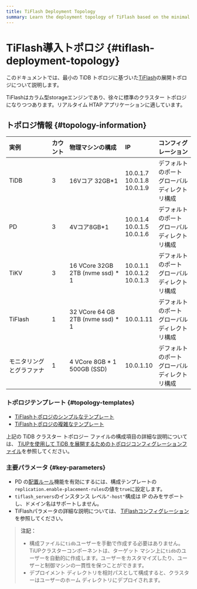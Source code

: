 ```yaml
---
title: TiFlash Deployment Topology
summary: Learn the deployment topology of TiFlash based on the minimal TiDB topology.
---
```


# TiFlash導入トポロジ {#tiflash-deployment-topology}

このドキュメントでは、最小の TiDB トポロジに基づいた[TiFlash](/tiflash/tiflash-overview.md)の展開トポロジについて説明します。

TiFlashはカラム型storageエンジンであり、徐々に標準のクラスター トポロジになりつつあります。リアルタイム HTAP アプリケーションに適しています。

## トポロジ情報 {#topology-information}

| 実例           | カウント | 物理マシンの構成                          | IP                                   | コンフィグレーション                  |
| :----------- | :--- | :-------------------------------- | :----------------------------------- | :-------------------------- |
| TiDB         | 3    | 16Vコア 32GB*1                      | 10.0.1.7<br/> 10.0.1.8<br/> 10.0.1.9 | デフォルトのポート<br/>グローバルディレクトリ構成 |
| PD           | 3    | 4Vコア8GB*1                         | 10.0.1.4<br/> 10.0.1.5<br/> 10.0.1.6 | デフォルトのポート<br/>グローバルディレクトリ構成 |
| TiKV         | 3    | 16 VCore 32GB 2TB (nvme ssd) * 1  | 10.0.1.1<br/> 10.0.1.2<br/> 10.0.1.3 | デフォルトのポート<br/>グローバルディレクトリ構成 |
| TiFlash      | 1    | 32 VCore 64 GB 2TB (nvme ssd) * 1 | 10.0.1.11                            | デフォルトのポート<br/>グローバルディレクトリ構成 |
| モニタリングとグラファナ | 1    | 4 VCore 8GB * 1 500GB (SSD)       | 10.0.1.10                            | デフォルトのポート<br/>グローバルディレクトリ構成 |

### トポロジテンプレート {#topology-templates}

-   [TiFlashトポロジのシンプルなテンプレート](https://github.com/pingcap/docs/blob/master/config-templates/simple-tiflash.yaml)
-   [TiFlashトポロジの複雑なテンプレート](https://github.com/pingcap/docs/blob/master/config-templates/complex-tiflash.yaml)

上記の TiDB クラスター トポロジー ファイルの構成項目の詳細な説明については、 [TiUPを使用して TiDB を展開するためのトポロジコンフィグレーションファイル](/tiup/tiup-cluster-topology-reference.md)を参照してください。

### 主要パラメータ {#key-parameters}

-   PD の[配置ルール](/configure-placement-rules.md)機能を有効にするには、構成テンプレートの`replication.enable-placement-rules`の値を`true`に設定します。
-   `tiflash_servers`のインスタンス レベル`"-host"`構成は IP のみをサポートし、ドメイン名はサポートしません。
-   TiFlashパラメータの詳細な説明については、 [TiFlashコンフィグレーション](/tiflash/tiflash-configuration.md)を参照してください。

> **注記：**
>
> -   構成ファイルに`tidb`ユーザーを手動で作成する必要はありません。 TiUPクラスターコンポーネントは、ターゲット マシン上に`tidb`のユーザーを自動的に作成します。ユーザーをカスタマイズしたり、ユーザーと制御マシンの一貫性を保つことができます。
> -   デプロイメント ディレクトリを相対パスとして構成すると、クラスターはユーザーのホーム ディレクトリにデプロイされます。
